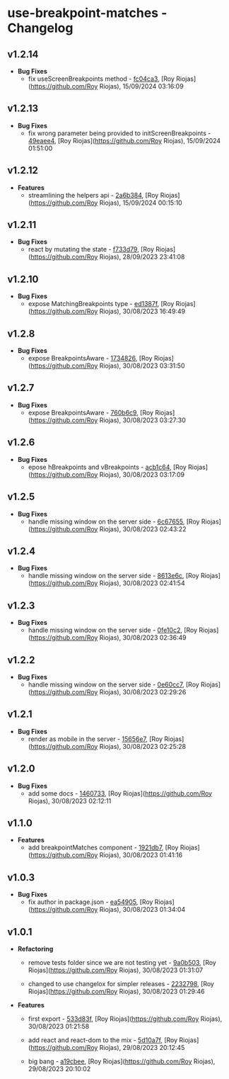 
# use-breakpoint-matches - Changelog
## v1.2.14
- **Bug Fixes**
  - fix useScreenBreakpoints method - [fc04ca3]( https://github.com/royriojas/use-breakpoint-matches/commit/fc04ca3 ), [Roy Riojas](https://github.com/Roy Riojas), 15/09/2024 03:16:09

    
## v1.2.13
- **Bug Fixes**
  - fix wrong parameter being provided to initScreenBreakpoints - [49eaee4]( https://github.com/royriojas/use-breakpoint-matches/commit/49eaee4 ), [Roy Riojas](https://github.com/Roy Riojas), 15/09/2024 01:51:00

    
## v1.2.12
- **Features**
  - streamlining the helpers api - [2a6b384]( https://github.com/royriojas/use-breakpoint-matches/commit/2a6b384 ), [Roy Riojas](https://github.com/Roy Riojas), 15/09/2024 00:15:10

    
## v1.2.11
- **Bug Fixes**
  - react by mutating the state - [f733d79]( https://github.com/royriojas/use-breakpoint-matches/commit/f733d79 ), [Roy Riojas](https://github.com/Roy Riojas), 28/09/2023 23:41:08

    
## v1.2.10
- **Bug Fixes**
  - expose MatchingBreakpoints type - [ed1387f]( https://github.com/royriojas/use-breakpoint-matches/commit/ed1387f ), [Roy Riojas](https://github.com/Roy Riojas), 30/08/2023 16:49:49

    
## v1.2.8
- **Bug Fixes**
  - expose BreakpointsAware - [1734826]( https://github.com/royriojas/use-breakpoint-matches/commit/1734826 ), [Roy Riojas](https://github.com/Roy Riojas), 30/08/2023 03:31:50

    
## v1.2.7
- **Bug Fixes**
  - expose BreakpointsAware - [760b6c9]( https://github.com/royriojas/use-breakpoint-matches/commit/760b6c9 ), [Roy Riojas](https://github.com/Roy Riojas), 30/08/2023 03:27:30

    
## v1.2.6
- **Bug Fixes**
  - epose hBreakpoints and vBreakpoints - [acb1c64]( https://github.com/royriojas/use-breakpoint-matches/commit/acb1c64 ), [Roy Riojas](https://github.com/Roy Riojas), 30/08/2023 03:17:09

    
## v1.2.5
- **Bug Fixes**
  - handle missing window on the server side - [6c67655]( https://github.com/royriojas/use-breakpoint-matches/commit/6c67655 ), [Roy Riojas](https://github.com/Roy Riojas), 30/08/2023 02:43:22

    
## v1.2.4
- **Bug Fixes**
  - handle missing window on the server side - [8613e6c]( https://github.com/royriojas/use-breakpoint-matches/commit/8613e6c ), [Roy Riojas](https://github.com/Roy Riojas), 30/08/2023 02:41:54

    
## v1.2.3
- **Bug Fixes**
  - handle missing window on the server side - [0fe10c2]( https://github.com/royriojas/use-breakpoint-matches/commit/0fe10c2 ), [Roy Riojas](https://github.com/Roy Riojas), 30/08/2023 02:36:49

    
## v1.2.2
- **Bug Fixes**
  - handle missing window on the server side - [0e60cc7]( https://github.com/royriojas/use-breakpoint-matches/commit/0e60cc7 ), [Roy Riojas](https://github.com/Roy Riojas), 30/08/2023 02:29:26

    
## v1.2.1
- **Bug Fixes**
  - render as mobile in the server - [15656e7]( https://github.com/royriojas/use-breakpoint-matches/commit/15656e7 ), [Roy Riojas](https://github.com/Roy Riojas), 30/08/2023 02:25:28

    
## v1.2.0
- **Bug Fixes**
  - add some docs - [1460733]( https://github.com/royriojas/use-breakpoint-matches/commit/1460733 ), [Roy Riojas](https://github.com/Roy Riojas), 30/08/2023 02:12:11

    
## v1.1.0
- **Features**
  - add breakpointMatches component - [1921db7]( https://github.com/royriojas/use-breakpoint-matches/commit/1921db7 ), [Roy Riojas](https://github.com/Roy Riojas), 30/08/2023 01:41:16

    
## v1.0.3
- **Bug Fixes**
  - fix author in package.json - [ea54905]( https://github.com/royriojas/use-breakpoint-matches/commit/ea54905 ), [Roy Riojas](https://github.com/Roy Riojas), 30/08/2023 01:34:04

    
## v1.0.1
- **Refactoring**
  - remove tests folder since we are not testing yet - [9a0b503]( https://github.com/royriojas/use-breakpoint-matches/commit/9a0b503 ), [Roy Riojas](https://github.com/Roy Riojas), 30/08/2023 01:31:07

    
  - changed to use changelox for simpler releases - [2232798]( https://github.com/royriojas/use-breakpoint-matches/commit/2232798 ), [Roy Riojas](https://github.com/Roy Riojas), 30/08/2023 01:29:46

    
- **Features**
  - first export - [533d83f]( https://github.com/royriojas/use-breakpoint-matches/commit/533d83f ), [Roy Riojas](https://github.com/Roy Riojas), 30/08/2023 01:21:58

    
  - add react and react-dom to the mix - [5d10a7f]( https://github.com/royriojas/use-breakpoint-matches/commit/5d10a7f ), [Roy Riojas](https://github.com/Roy Riojas), 29/08/2023 20:12:45

    
  - big bang - [a19cbee]( https://github.com/royriojas/use-breakpoint-matches/commit/a19cbee ), [Roy Riojas](https://github.com/Roy Riojas), 29/08/2023 20:10:02

    
